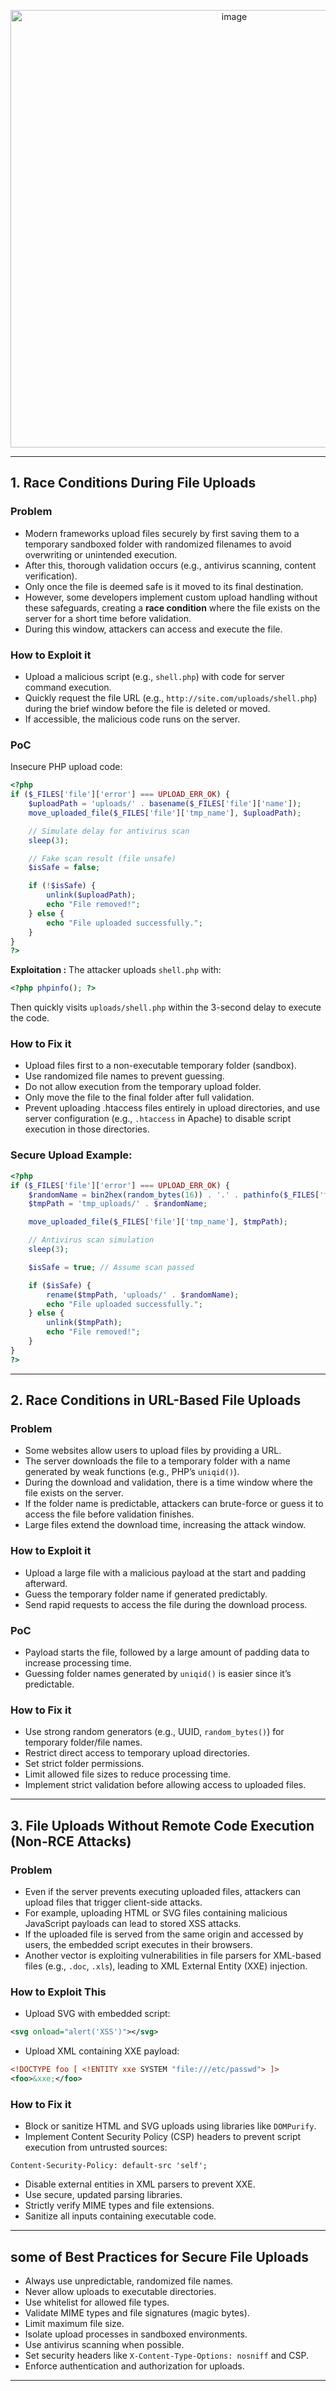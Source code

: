<p align="center">
  <img src="https://github.com/user-attachments/assets/362c23d3-9315-4f76-9985-8afa46396f60" alt="image" width="700"/>
</p>

---

## 1. Race Conditions During File Uploads

### Problem 

* Modern frameworks upload files securely by first saving them to a temporary sandboxed folder with randomized filenames to avoid overwriting or unintended execution.
* After this, thorough validation occurs (e.g., antivirus scanning, content verification).
* Only once the file is deemed safe is it moved to its final destination.
* However, some developers implement custom upload handling without these safeguards, creating a **race condition** where the file exists on the server for a short time before validation.
* During this window, attackers can access and execute the file.

### How to Exploit it

* Upload a malicious script (e.g., `shell.php`) with code for server command execution.
* Quickly request the file URL (e.g., `http://site.com/uploads/shell.php`) during the brief window before the file is deleted or moved.
* If accessible, the malicious code runs on the server.

### PoC

Insecure PHP upload code:

```php
<?php
if ($_FILES['file']['error'] === UPLOAD_ERR_OK) {
    $uploadPath = 'uploads/' . basename($_FILES['file']['name']);
    move_uploaded_file($_FILES['file']['tmp_name'], $uploadPath);

    // Simulate delay for antivirus scan
    sleep(3);

    // Fake scan result (file unsafe)
    $isSafe = false;

    if (!$isSafe) {
        unlink($uploadPath);
        echo "File removed!";
    } else {
        echo "File uploaded successfully.";
    }
}
?>
```

**Exploitation :**
The attacker uploads `shell.php` with:

```php
<?php phpinfo(); ?>
```

Then quickly visits `uploads/shell.php` within the 3-second delay to execute the code.

### How to Fix it 

* Upload files first to a non-executable temporary folder (sandbox).
* Use randomized file names to prevent guessing.
* Do not allow execution from the temporary upload folder.
* Only move the file to the final folder after full validation.
* Prevent uploading .htaccess files entirely in upload directories, and use server configuration (e.g., `.htaccess` in Apache) to disable script execution in those directories.

### Secure Upload Example:

```php
<?php
if ($_FILES['file']['error'] === UPLOAD_ERR_OK) {
    $randomName = bin2hex(random_bytes(16)) . '.' . pathinfo($_FILES['file']['name'], PATHINFO_EXTENSION);
    $tmpPath = 'tmp_uploads/' . $randomName;

    move_uploaded_file($_FILES['file']['tmp_name'], $tmpPath);

    // Antivirus scan simulation
    sleep(3);

    $isSafe = true; // Assume scan passed

    if ($isSafe) {
        rename($tmpPath, 'uploads/' . $randomName);
        echo "File uploaded successfully.";
    } else {
        unlink($tmpPath);
        echo "File removed!";
    }
}
?>
```

---

## 2. Race Conditions in URL-Based File Uploads

### Problem 

* Some websites allow users to upload files by providing a URL.
* The server downloads the file to a temporary folder with a name generated by weak functions (e.g., PHP’s `uniqid()`).
* During the download and validation, there is a time window where the file exists on the server.
* If the folder name is predictable, attackers can brute-force or guess it to access the file before validation finishes.
* Large files extend the download time, increasing the attack window.

### How to Exploit it

* Upload a large file with a malicious payload at the start and padding afterward.
* Guess the temporary folder name if generated predictably.
* Send rapid requests to access the file during the download process.

### PoC

* Payload starts the file, followed by a large amount of padding data to increase processing time.
* Guessing folder names generated by `uniqid()` is easier since it’s predictable.

### How to Fix it

* Use strong random generators (e.g., UUID, `random_bytes()`) for temporary folder/file names.
* Restrict direct access to temporary upload directories.
* Set strict folder permissions.
* Limit allowed file sizes to reduce processing time.
* Implement strict validation before allowing access to uploaded files.

---

## 3.  File Uploads Without Remote Code Execution (Non-RCE Attacks)

### Problem 

* Even if the server prevents executing uploaded files, attackers can upload files that trigger client-side attacks.
* For example, uploading HTML or SVG files containing malicious JavaScript payloads can lead to stored XSS attacks.
* If the uploaded file is served from the same origin and accessed by users, the embedded script executes in their browsers.
* Another vector is exploiting vulnerabilities in file parsers for XML-based files (e.g., `.doc`, `.xls`), leading to XML External Entity (XXE) injection.

### How to Exploit This

* Upload SVG with embedded script:

```xml
<svg onload="alert('XSS')"></svg>
```

* Upload XML containing XXE payload:

```xml
<!DOCTYPE foo [ <!ENTITY xxe SYSTEM "file:///etc/passwd"> ]>
<foo>&xxe;</foo>
```

### How to Fix it

* Block or sanitize HTML and SVG uploads using libraries like `DOMPurify`.
* Implement Content Security Policy (CSP) headers to prevent script execution from untrusted sources:

```
Content-Security-Policy: default-src 'self';
```

* Disable external entities in XML parsers to prevent XXE.
* Use secure, updated parsing libraries.
* Strictly verify MIME types and file extensions.
* Sanitize all inputs containing executable code.

---

## some of Best Practices for Secure File Uploads

* Always use unpredictable, randomized file names.
* Never allow uploads to executable directories.
* Use whitelist for allowed file types.
* Validate MIME types and file signatures (magic bytes).
* Limit maximum file size.
* Isolate upload processes in sandboxed environments.
* Use antivirus scanning when possible.
* Set security headers like `X-Content-Type-Options: nosniff` and CSP.
* Enforce authentication and authorization for uploads.

---

